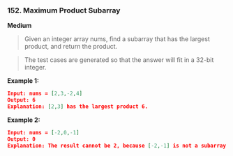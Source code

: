### 152. Maximum Product Subarray
**Medium**
>Given an integer array nums, find a
subarray
that has the largest product, and return the product.

>The test cases are generated so that the answer will fit in a 32-bit integer.
> 
**Example 1:**
```json
Input: nums = [2,3,-2,4]
Output: 6
Explanation: [2,3] has the largest product 6.
```

**Example 2:**
```json
Input: nums = [-2,0,-1]
Output: 0
Explanation: The result cannot be 2, because [-2,-1] is not a subarray.
```